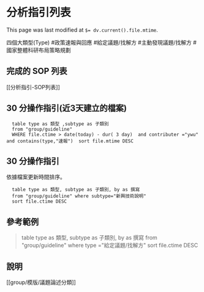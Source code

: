 # 分析指引列表
This page was last modified at `$= dv.current().file.mtime`.

四個大類型(Type) #政策速報與回應 #給定議題/找解方 #主動發現議題/找解方 #國家整體科研布局策略規劃

## 完成的 SOP 列表
[[分析指引-SOP列表]]

##  30 分操作指引(近3天建立的檔案)
```dataview
  table type as 類型 ,subtype as 子類別
  from "group/guideline" 
  WHERE file.ctime > date(today) - dur( 3 day)  and contributer ="ywu" and contains(type,"速報")  sort file.mtime DESC
```

## 30 分操作指引
依據檔案更新時間排序。
```dataview
  table type as 類型, subtype as 子類別, by as 撰寫
  from "group/guideline" where subtype="新興技術說明"
  sort file.ctime DESC
```







## 參考範例

> table type as 類型, subtype as 子類別, by as 撰寫
  from "group/guideline" where type ="給定議題/找解方" 
  sort file.ctime DESC


## 說明
[[group/模版/議題論述分類]]